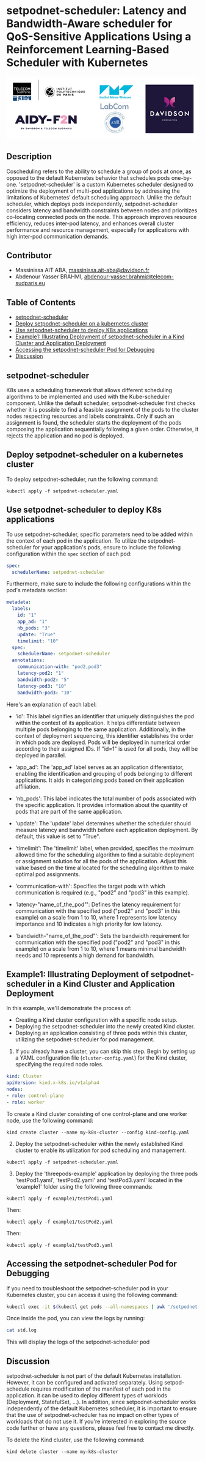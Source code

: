 # setpodnet-scheduler: Latency and Bandwidth-Aware scheduler for QoS-Sensitive Applications Using a Reinforcement Learning-Based Scheduler with Kubernetes 

<div align="center">
    <img src="figures/1_IconsAll_Hori.png" alt="AIDY-F2N">
</div>

## Description
Coscheduling refers to the ability to schedule a group of pods at once, as opposed to the default Kubernetes behavior that schedules pods one-by-one.
'setpodnet-scheduler' is a custom Kubernetes scheduler designed to optimize the deployment of multi-pod applications by addressing the limitations of Kubernetes’ default scheduling approach. Unlike the default scheduler, which deploys pods independently, setpodnet-scheduler considers latency and bandwidth constraints between nodes and prioritizes co-locating connected pods on the node. This approach improves resource efficiency, reduces inter-pod latency, and enhances overall cluster performance and resource management, especially for applications with high inter-pod communication demands.
## Contributor

- Massinissa AIT ABA, massinissa.ait-aba@davidson.fr
- Abdenour Yasser BRAHMI, abdenour-yasser.brahmi@telecom-sudparis.eu

## Table of Contents

- [setpodnet-scheduler](#setpodnet-scheduler)
- [Deploy setpodnet-scheduler on a kubernetes cluster](#Deploy-setpodnet-scheduler-on-a-kubernetes-cluster)
- [Use setpodnet-scheduler to deploy K8s applications](#Use-setpodnet-scheduler-to-deploy-K8s-applications)
- [Example1: Illustrating Deployment of setpodnet-scheduler in a Kind Cluster and Application Deployment](#Example1-Illustrating-Deployment-of-setpodnet-scheduler-in-a-Kind-Cluster-and-Application-Deployment)
- [Accessing the setpodnet-scheduler Pod for Debugging](#Accessing-the-setpodnet-scheduler-Pod-for-Debugging)
- [Discussion](#Discussion)


## setpodnet-scheduler

K8s uses a scheduling framework that allows different scheduling algorithms to be implemented and used with the Kube-scheduler component. Unlike the default scheduler, setpodnet-scheduler first checks whether it is possible to find a feasible assignment of the pods to the cluster nodes respecting resources and labels constraints. Only if such an assignment is found, the scheduler starts the deployment of the pods composing the application sequentially following a given order. Otherwise, it rejects the application and no pod is deployed.

## Deploy setpodnet-scheduler on a kubernetes cluster
To deploy setpodnet-scheduler, run the following command:
```bash[language=bash]
kubectl apply -f setpodnet-scheduler.yaml
```
## Use setpodnet-scheduler to deploy K8s applications 
To use setpodnet-scheduler, specific parameters need to be added within the context of each pod in the application. To utilize the setpodnet-scheduler for your application's pods, ensure to include the following configuration within the `spec` section of each pod:

```yaml
spec:
  schedulerName: setpodnet-scheduler
```

Furthermore, make sure to include the following configurations within the pod's metadata section:

```yaml
metadata:
  labels:
    id: "1"
    app_ad: "1" 
    nb_pods: "3" 
    update: "True"
    timelimit: "10"
  spec:
    schedulerName: setpodnet-scheduler
  annotations:
    communication-with: "pod2,pod3"
    latency-pod2: "1"
    bandwidth-pod2: "5"
    latency-pod3: "10"
    bandwidth-pod3: "10"
```

Here's an explanation of each label:

- 'id': This label signifies an identifier that uniquely distinguishes the pod within the context of its application. It helps differentiate between multiple pods belonging to the same application. Additionally, in the context of deployment sequencing, this identifier establishes the order in which pods are deployed. Pods will be deployed in numerical order according to their assigned IDs. If "id=1" is used for all pods, they will be deployed in parallel.

- 'app_ad': The 'app_ad' label serves as an application differentiator, enabling the identification and grouping of pods belonging to different applications. It aids in categorizing pods based on their application affiliation.

- 'nb_pods': This label indicates the total number of pods associated with the specific application. It provides information about the quantity of pods that are part of the same application.

- 'update': The 'update' label determines whether the scheduler should measure latency and bandwidth before each application deployment. By default, this value is set to "True".

- 'timelimit': The 'timelimit' label, when provided, specifies the maximum allowed time for the scheduling algorithm to find a suitable deployment or assignment solution for all the pods of the application. Adjust this value based on the time allocated for the scheduling algorithm to make optimal pod assignments.

- 'communication-with': Specifies the target pods with which communication is required (e.g., "pod2" and "pod3" in this example).

- 'latency-"name_of_the_pod"': Defines the latency requirement for communication with the specified pod ("pod2" and "pod3" in this example) on a scale from 1 to 10, where 1 represents low latency importance and 10 indicates a high priority for low latency.

- 'bandwidth-"name_of_the_pod"': Sets the bandwidth requirement for communication with the specified pod ("pod2" and "pod3" in this example) on a scale from 1 to 10, where 1 means minimal bandwidth needs and 10 represents a high demand for bandwidth.

## Example1: Illustrating Deployment of setpodnet-scheduler in a Kind Cluster and Application Deployment

In this example, we'll demonstrate the process of:

- Creating a Kind cluster configuration with a specific node setup.
- Deploying the setpodnet-scheduler into the newly created Kind cluster.
- Deploying an application consisting of three pods within this cluster, utilizing the setpodnet-scheduler for pod management.

1. If you already have a cluster, you can skip this step. Begin by setting up a YAML configuration file (`cluster-config.yaml`) for the Kind cluster, specifying the required node roles.

```yaml
kind: Cluster
apiVersion: kind.x-k8s.io/v1alpha4
nodes:
- role: control-plane
- role: worker
```
To create a Kind cluster consisting of one control-plane and one worker node, use the following command:
```bash[language=bash]
kind create cluster --name my-k8s-cluster --config kind-config.yaml
```



2. Deploy the setpodnet-scheduler within the newly established Kind cluster to enable its utilization for pod scheduling and management.
```bash[language=bash]
kubectl apply -f setpodnet-scheduler.yaml
```



3. Deploy the 'threepods-example' application by deploying the three pods 'testPod1.yaml', 'testPod2.yaml' and 'testPod3.yaml' located in the 'example1' folder using the following three commands:

```bash[language=bash]
kubectl apply -f example1/testPod1.yaml
```

Then:

```bash[language=bash]
kubectl apply -f example1/testPod2.yaml
```

Then:

```bash[language=bash]
kubectl apply -f example1/testPod3.yaml
```
## Accessing the setpodnet-scheduler Pod for Debugging

If you need to troubleshoot the setpodnet-scheduler pod in your Kubernetes cluster, you can access it using the following command:

```bash
kubectl exec -it $(kubectl get pods --all-namespaces | awk '/setpodnet-scheduler/{print $2}') -n kube-system -- /bin/bash
```
Once inside the pod, you can view the logs by running:

```bash
cat std.log
```
This will display the logs of the setpodnet-scheduler pod


## Discussion 
setpodnet-scheduler is not part of the default Kubernetes installation. However, it can be configured and activated separately. Using setpod-schedule requires modification of the manifest of each pod in the application. it can be used to deploy different types of worklods (Deployment, StatefulSet, ...).  In
addition, since setpodnet-scheduler works independently of the default Kubernetes scheduler,
it is important to ensure that the use of setpodnet-scheduler has no impact on other types of workloads that
do not use it. If you're interested in exploring the source code further or have any questions, please feel free to contact me directly.

To delete the Kind cluster, use the following command:
```bash[language=bash]
kind delete cluster --name my-k8s-cluster
```
